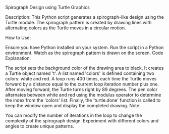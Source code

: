 Spirograph Design using Turtle Graphics

Description:
This Python script generates a spirograph-like design using the Turtle module. The spirograph pattern is created by drawing lines with alternating colors as the Turtle moves in a circular motion.

How to Use:

Ensure you have Python installed on your system.
Run the script in a Python environment.
Watch as the spirograph pattern is drawn on the screen.
Code Explanation:

The script sets the background color of the drawing area to black.
It creates a Turtle object named 't'.
A list named 'colors' is defined containing two colors: white and red.
A loop runs 400 times, each time the Turtle moves forward by a distance equal to the current loop iteration number plus one.
After moving forward, the Turtle turns right by 89 degrees.
The pen color alternates between white and red using the modulus operator to determine the index from the 'colors' list.
Finally, the 'turtle.done' function is called to keep the window open and display the completed drawing.
Note:

You can modify the number of iterations in the loop to change the complexity of the spirograph design.
Experiment with different colors and angles to create unique patterns.
